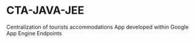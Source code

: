 # CTA-JAVA-JEE
Centralization of tourists accommodations App developed within Google App Engine Endpoints
